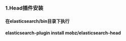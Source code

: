 ### 1.Head插件安装
#### 在elasticsearch/bin目录下执行
#### elasticsearch-plugin install mobz/elasticsearch-head
